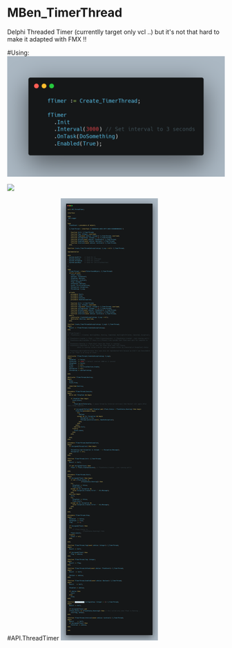 # MBen_TimerThread
Delphi Threaded Timer (currentlly target only vcl ..) but it's not that hard to make it adapted with FMX !!

#Using:
![](I_TimerThread_Use.png)

![](TThreadTimerC.gif)

#API.ThreadTimer
![](I_TimerThread_WithException.png)
